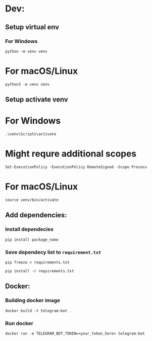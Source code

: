 # Dev:

## Setup virtual env

### For Windows
`python -m venv venv`


# For macOS/Linux
`python3 -m venv venv`

## Setup activate venv

# For Windows
`.\venv\Scripts\activate`

# Might requre additional scopes
`Set-ExecutionPolicy -ExecutionPolicy RemoteSigned -Scope Process`

# For macOS/Linux
`source venv/bin/activate`


## Add dependencies:

### Install dependecies
`pip install package_name`

### Save dependecy list to `requirement.txt`
`pip freeze > requirements.txt`

`pip install -r requirements.txt`

## Docker:

### Building docker image
`docker build -t telegram-bot .`

### Run docker
`docker run -e TELEGRAM_BOT_TOKEN=<your_token_here> telegram-bot`